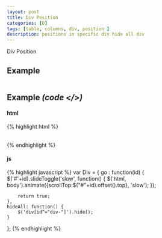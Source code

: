 ```yaml
---
layout: post
title: Div Position
categories: [D]
tags: [table, columns, div, position ]
description: positions in specific div hide all div   
---
```


Div Position

## Example

<table id="table" class="table" >
  
</table>



<script>

</script>

## Example <i>(code </>)</i>

#### html

{% highlight html %}
<table id="table" class="table" >

</table>

{% endhighlight %}

#### js

{% highlight javascript %}
var Div = {
	go : function(id) {
		$('#'+id).slideToggle('slow', function() {
    			$('html, body').animate({scrollTop:$("#"+id).offset().top}, 'slow');
		});

		return true;
	},
	hideAll: function() {
		$('div[id^="div-"]').hide();
	}
};
{% endhighlight %}
